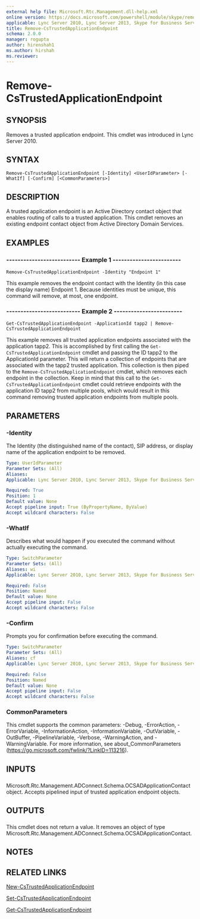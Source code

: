 ```yaml
---
external help file: Microsoft.Rtc.Management.dll-help.xml
online version: https://docs.microsoft.com/powershell/module/skype/remove-cstrustedapplicationendpoint
applicable: Lync Server 2010, Lync Server 2013, Skype for Business Server 2015, Skype for Business Server 2019
title: Remove-CsTrustedApplicationEndpoint
schema: 2.0.0
manager: rogupta
author: hirenshah1
ms.author: hirshah
ms.reviewer:
---
```


# Remove-CsTrustedApplicationEndpoint

## SYNOPSIS
Removes a trusted application endpoint.
This cmdlet was introduced in Lync Server 2010.


## SYNTAX

```
Remove-CsTrustedApplicationEndpoint [-Identity] <UserIdParameter> [-WhatIf] [-Confirm] [<CommonParameters>]
```

## DESCRIPTION
A trusted application endpoint is an Active Directory contact object that enables routing of calls to a trusted application.
This cmdlet removes an existing endpoint contact object from Active Directory Domain Services.


## EXAMPLES

### -------------------------- Example 1 ------------------------
```
Remove-CsTrustedApplicationEndpoint -Identity "Endpoint 1"
```

This example removes the endpoint contact with the Identity (in this case the display name) Endpoint 1.
Because identities must be unique, this command will remove, at most, one endpoint.


### -------------------------- Example 2 ------------------------
```
Get-CsTrustedApplicationEndpoint -ApplicationId tapp2 | Remove-CsTrustedApplicationEndpoint
```

This example removes all trusted application endpoints associated with the application tapp2.
This is accomplished by first calling the `Get-CsTrustedApplicationEndpoint` cmdlet and passing the ID tapp2 to the ApplicationId parameter.
This will return a collection of endpoints that are associated with the tapp2 trusted application.
This collection is then piped to the `Remove-CsTrustedApplicationEndpoint` cmdlet, which removes each endpoint in the collection.
Keep in mind that this call to the `Get-CsTrustedApplicationEndpoint` cmdlet could retrieve endpoints with the application ID tapp2 from multiple pools, which would result in this command removing trusted application endpoints from multiple pools.


## PARAMETERS

### -Identity
The Identity (the distinguished name of the contact), SIP address, or display name of the application endpoint to be removed.

```yaml
Type: UserIdParameter
Parameter Sets: (All)
Aliases: 
Applicable: Lync Server 2010, Lync Server 2013, Skype for Business Server 2015, Skype for Business Server 2019

Required: True
Position: 1
Default value: None
Accept pipeline input: True (ByPropertyName, ByValue)
Accept wildcard characters: False
```

### -WhatIf
Describes what would happen if you executed the command without actually executing the command.

```yaml
Type: SwitchParameter
Parameter Sets: (All)
Aliases: wi
Applicable: Lync Server 2010, Lync Server 2013, Skype for Business Server 2015, Skype for Business Server 2019

Required: False
Position: Named
Default value: None
Accept pipeline input: False
Accept wildcard characters: False
```

### -Confirm
Prompts you for confirmation before executing the command.

```yaml
Type: SwitchParameter
Parameter Sets: (All)
Aliases: cf
Applicable: Lync Server 2010, Lync Server 2013, Skype for Business Server 2015, Skype for Business Server 2019

Required: False
Position: Named
Default value: None
Accept pipeline input: False
Accept wildcard characters: False
```

### CommonParameters
This cmdlet supports the common parameters: -Debug, -ErrorAction, -ErrorVariable, -InformationAction, -InformationVariable, -OutVariable, -OutBuffer, -PipelineVariable, -Verbose, -WarningAction, and -WarningVariable. For more information, see about_CommonParameters (https://go.microsoft.com/fwlink/?LinkID=113216).

## INPUTS

###  
Microsoft.Rtc.Management.ADConnect.Schema.OCSADApplicationContact object.
Accepts pipelined input of trusted application endpoint objects.

## OUTPUTS

###  
This cmdlet does not return a value.
It removes an object of type Microsoft.Rtc.Management.ADConnect.Schema.OCSADApplicationContact.

## NOTES

## RELATED LINKS

[New-CsTrustedApplicationEndpoint](New-CsTrustedApplicationEndpoint.md)

[Set-CsTrustedApplicationEndpoint](Set-CsTrustedApplicationEndpoint.md)

[Get-CsTrustedApplicationEndpoint](Get-CsTrustedApplicationEndpoint.md)

